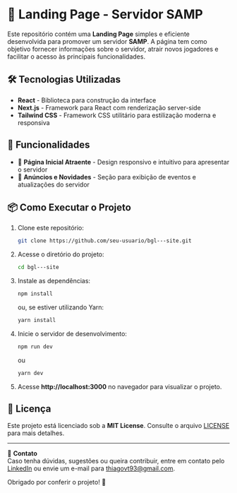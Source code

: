 # 📌 Landing Page - Servidor SAMP

Este repositório contém uma **Landing Page** simples e eficiente desenvolvida para promover um servidor **SAMP**. A página tem como objetivo fornecer informações sobre o servidor, atrair novos jogadores e facilitar o acesso às principais funcionalidades.

## 🛠 Tecnologias Utilizadas
- **React** - Biblioteca para construção da interface
- **Next.js** - Framework para React com renderização server-side
- **Tailwind CSS** - Framework CSS utilitário para estilização moderna e responsiva

## 🚀 Funcionalidades
- 📌 **Página Inicial Atraente** - Design responsivo e intuitivo para apresentar o servidor
- 📌 **Anúncios e Novidades** - Seção para exibição de eventos e atualizações do servidor

## 📦 Como Executar o Projeto
1. Clone este repositório:
   ```bash
   git clone https://github.com/seu-usuario/bgl---site.git
   ```
2. Acesse o diretório do projeto:
   ```bash
   cd bgl---site
   ```
3. Instale as dependências:
   ```bash
   npm install
   ```
   ou, se estiver utilizando Yarn:
   ```bash
   yarn install
   ```
4. Inicie o servidor de desenvolvimento:
   ```bash
   npm run dev
   ```
   ou
   ```bash
   yarn dev
   ```
5. Acesse **http://localhost:3000** no navegador para visualizar o projeto.

## 📜 Licença
Este projeto está licenciado sob a **MIT License**. Consulte o arquivo [LICENSE](LICENSE) para mais detalhes.

---
📩 **Contato**  
Caso tenha dúvidas, sugestões ou queira contribuir, entre em contato pelo [LinkedIn](https://www.linkedin.com/in/thiago-vitor/) ou envie um e-mail para thiagovt93@gmail.com.

Obrigado por conferir o projeto! 🚀
